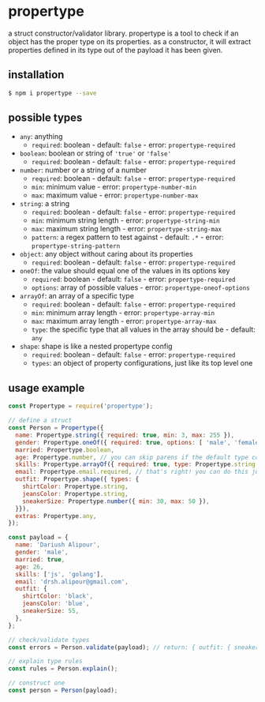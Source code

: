 # propertype
a struct constructor/validator library. propertype is a tool to check if an object has the proper type on its properties. as a constructor, it will extract properties defined in its type out of the payload it has been given.

## installation
```sh
$ npm i propertype --save
```

## possible types
- `any`: anything
  - `required`: boolean - default: `false` - error: `propertype-required`
- `boolean`: boolean or string of `'true'` or `'false'`
  - `required`: boolean - default: `false` - error: `propertype-required`
- `number`: number or a string of a number
  - `required`: boolean - default: `false` - error: `propertype-required`
  - `min`: minimum value - error: `propertype-number-min`
  - `max`: maximum value - error: `propertype-number-max`
- `string`: a string
  - `required`: boolean - default: `false` - error: `propertype-required`
  - `min`: minimum string length - error: `propertype-string-min`
  - `max`: maximum string length - error: `propertype-string-max`
  - `pattern`: a regex pattern to test against - default: `.*` - error: `propertype-string-pattern`
- `object`: any object without caring about its properties
  - `required`: boolean - default: `false` - error: `propertype-required`
- `oneOf`: the value should equal one of the values in its options key
  - `required`: boolean - default: `false` - error: `propertype-required`
  - `options`: array of possible values - error: `propertype-oneof-options`
- `arrayOf`: an array of a specific type
  - `required`: boolean - default: `false` - error: `propertype-required`
  - `min`: minimum array length - error: `propertype-array-min`
  - `max`: maximum array length - error: `propertype-array-max`
  - `type`: the specific type that all values in the array should be - default: `any`
- `shape`: shape is like a nested propertype config
  - `required`: boolean - default: `false` - error: `propertype-required`
  - `types`: an object of property configurations, just like its top level one


## usage example
```js
const Propertype = require('propertype');

// define a struct
const Person = Propertype({
  name: Propertype.string({ required: true, min: 3, max: 255 }),
  gender: Propertype.oneOf({ required: true, options: [ 'male', 'female' ] }),
  married: Propertype.boolean,
  age: Propertype.number, // you can skip parens if the default type config is good for you (required: false)
  skills: Propertype.arrayOf({ required: true, type: Propertype.string }),
  email: Propertype.email.required, // that's right! you can do this just like prop-types allows you
  outfit: Propertype.shape({ types: {
    shirtColor: Propertype.string,
    jeansColor: Propertype.string,
    sneakerSize: Propertype.number({ min: 30, max: 50 }),
  }}),
  extras: Propertype.any,
});

const payload = {
  name: 'Dariush Alipour',
  gender: 'male',
  married: true,
  age: 26,
  skills: ['js', 'golang'],
  email: 'drsh.alipour@gmail.com',
  outfit: {
    shirtColor: 'black',
    jeansColor: 'blue',
    sneakerSize: 55,
  },
};

// check/validate types
const errors = Person.validate(payload); // return: { outfit: { sneakerSize: 'propertype-number-max' } }

// explain type rules
const rules = Person.explain();

// construct one
const person = Person(payload);

```
